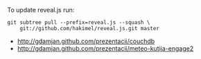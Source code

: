 To update reveal.js run:

    git subtree pull --prefix=reveal.js --squash \
        git://github.com/hakimel/reveal.js.git master


* http://gdamjan.github.com/prezentacii/couchdb
* http://gdamjan.github.com/prezentacii/meteo-kutija-engage2
